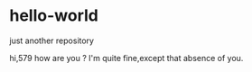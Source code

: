 # hello-world
just another repository

hi,579
how are you ?
I'm quite fine,except that absence of you.
